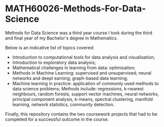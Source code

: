 # MATH60026-Methods-For-Data-Science
Methods for Data Science was a third year course I took during the third and final year of my Bachelor's degree in Mathematics.

Below is an indicative list of topics covered: 

- Introduction to computational tools for data analysis and
visualisation;
- Introduction to exploratory data analysis;
- Mathematical challenges in learning from data:
optimisation;
- Methods in Machine Learning: supervised and
unsupervised; neural networks and deepl
earning; graph-based data learning;
- Machine learning in practice: application of commonly
used methods to data science problems; Methods include:
regressions, k-nearest neighbours, random forests,
support vector machines, neural networks, principal
component analysis, k-means, spectral clustering,
manifold learning, network statistics, community
detection.

Finally, this repository contains the two coursework projects that had to be completed for a successful outcome in the course.

